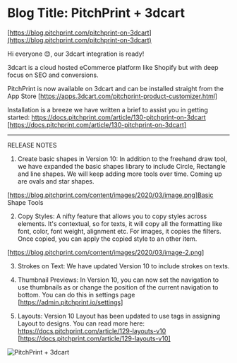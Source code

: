 # **Blog Title**: PitchPrint + 3dcart

[https://blog.pitchprint.com/pitchprint-on-3dcart](https://blog.pitchprint.com/pitchprint-on-3dcart)

Hi everyone 😊, our 3dcart integration is ready!

3dcart is a cloud hosted eCommerce platform like Shopify but with deep focus on SEO and conversions.

PitchPrint is now available on 3dcart and can be installed straight from the App Store
[https://apps.3dcart.com/pitchprint-product-customizer.html]

Installation is a breeze we have written a brief to assist you in getting started:
https://docs.pitchprint.com/article/130-pitchprint-on-3dcart [https://docs.pitchprint.com/article/130-pitchprint-on-3dcart]

--------------------------------------------------------------------------------------------------------------------------------------------


RELEASE NOTES



 1. Create basic shapes in Version 10: In addition to the freehand draw tool, we have expanded the basic shapes library to include Circle,
    Rectangle and line shapes. We will keep adding more tools over time. Coming up are ovals and star shapes.

[https://blog.pitchprint.com/content/images/2020/03/image.png]Basic Shape Tools

2. Copy Styles: A nifty feature that allows you to copy styles across elements. It's contextual, so for texts, it will copy all the
formatting like font, color, font weight, alignment etc. For images, it copies the filters. Once copied, you can apply the copied style to
an other item.

[https://blog.pitchprint.com/content/images/2020/03/image-2.png]

3. Strokes on Text: We have updated Version 10 to include strokes on texts.

4. Thumbnail Previews: In Version 10, you can now set the navigation to use thumbnails as or change the position of the current navigation
to bottom. You can do this in settings page [https://admin.pitchprint.io/settings]

5. Layouts: Version 10 Layout has been updated to use tags in assigning Layout to designs. You can read more here:
https://docs.pitchprint.com/article/129-layouts-v10 [https://docs.pitchprint.com/article/129-layouts-v10]

![PitchPrint + 3dcart](https://blog.pitchprint.com/content/images/2020/03/Artboard---5.png)


